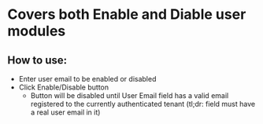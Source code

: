 # Covers both Enable and Diable user modules

## How to use:
* Enter user email to be enabled or disabled
* Click Enable/Disable button
  * Button will be disabled until User Email field has a valid email registered to the currently authenticated tenant (tl;dr: field must have a real user email in it)
